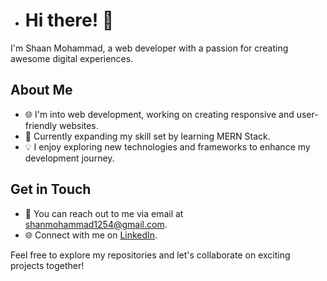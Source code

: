 - # Hi there! 👋

I'm Shaan Mohammad, a web developer with a passion for creating awesome digital experiences.

## About Me
- 🌐 I'm into web development, working on creating responsive and user-friendly websites.
- 🐍 Currently expanding my skill set by learning MERN Stack.
- 💡 I enjoy exploring new technologies and frameworks to enhance my development journey.

## Get in Touch
- 📧 You can reach out to me via email at [shanmohammad1254@gmail.com](mailto:shanmohammad1254@gmail.com).
- 🌐 Connect with me on [LinkedIn](https://www.linkedin.com/in/shaan-mohammad-40a164215/).

Feel free to explore my repositories and let's collaborate on exciting projects together!


<!---
shaanmohammad/shaanmohammad is a ✨ special ✨ repository because its `README.md` (this file) appears on your GitHub profile.
You can click the Preview link to take a look at your changes.
--->
